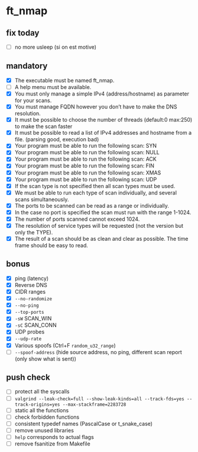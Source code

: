 # ft_nmap

## fix today

- [ ] no more usleep (si on est motive)

## mandatory

- [x] The executable must be named ft_nmap.
- [ ] A help menu must be available.
- [x] You must only manage a simple IPv4 (address/hostname) as parameter for your scans.
- [x] You must manage FQDN however you don’t have to make the DNS resolution.
- [x] It must be possible to choose the number of threads (default:0 max:250) to make the scan faster
- [x] It must be possible to read a list of IPv4 addresses and hostname from a file. (parsing good, execution bad)
- [x] Your program must be able to run the following scan: SYN
- [x] Your program must be able to run the following scan: NULL
- [x] Your program must be able to run the following scan: ACK
- [x] Your program must be able to run the following scan: FIN
- [x] Your program must be able to run the following scan: XMAS
- [x] Your program must be able to run the following scan: UDP
- [x] If the scan type is not specified then all scan types must be used.
- [x] We must be able to run each type of scan individually, and several scans simultaneously.
- [x] The ports to be scanned can be read as a range or individually.
- [x] In the case no port is specified the scan must run with the range 1-1024.
- [x] The number of ports scanned cannot exceed 1024.
- [x] The resolution of service types will be requested (not the version but only the TYPE).
- [x] The result of a scan should be as clean and clear as possible. The time frame should be easy to read.

## bonus

- [x] ping (latency)
- [x] Reverse DNS
- [x] CIDR ranges
- [x] `--no-randomize`
- [x] `--no-ping`
- [x] `--top-ports`
- [x] `-sW` SCAN_WIN
- [x] `-sC` SCAN_CONN
- [x] UDP probes
- [x] `--udp-rate`
- [x] Various spoofs (Ctrl+F `random_u32_range`)
- [ ] `--spoof-address` (hide source address, no ping, different scan report (only show what is sent))

## push check

- [ ] protect all the syscalls
- [ ] `valgrind --leak-check=full --show-leak-kinds=all --track-fds=yes --track-origins=yes --max-stackframe=2283728`
- [ ] static all the functions
- [ ] check forbidden functions
- [ ] consistent typedef names (PascalCase or t_snake_case)
- [ ] remove unused libraries
- [ ] `help` corresponds to actual flags
- [ ] remove fsanitize from Makefile
